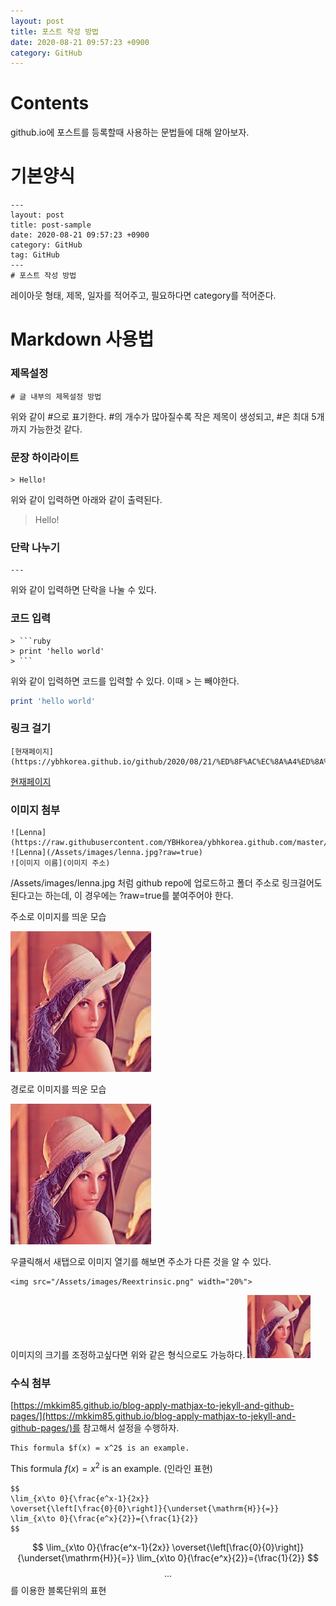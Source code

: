 ```yaml
---
layout: post
title: 포스트 작성 방법
date: 2020-08-21 09:57:23 +0900
category: GitHub
---
```

# Contents
github.io에 포스트를 등록할때 사용하는 문법들에 대해 알아보자.

# 기본양식
```
---
layout: post
title: post-sample
date: 2020-08-21 09:57:23 +0900
category: GitHub
tag: GitHub
---
# 포스트 작성 방법
```

레이아웃 형태, 제목, 일자를 적어주고, 필요하다면 category를 적어준다.

# Markdown 사용법

### 제목설정
```
# 글 내부의 제목설정 방법
```

위와 같이 #으로 표기한다. #의 개수가 많아질수록 작은 제목이 생성되고, #은 최대 5개까지 가능한것 같다.


### 문장 하이라이트
```
> Hello!
```
위와 같이 입력하면 아래와 같이 출력된다.
> Hello!

### 단락 나누기

```
---
```
위와 같이 입력하면 단락을 나눌 수 있다.

### 코드 입력

```
> ```ruby
> print 'hello world'
> ```
```
위와 같이 입력하면 코드를 입력할 수 있다. 이때 > 는 빼야한다.
```ruby
print 'hello world'
```

### 링크 걸기
```
[현재페이지](https://ybhkorea.github.io/github/2020/08/21/%ED%8F%AC%EC%8A%A4%ED%8A%B8%EC%9E%91%EC%84%B1%EB%B0%A9%EB%B2%95.html)
```
[현재페이지](https://ybhkorea.github.io/github/2020/08/21/%ED%8F%AC%EC%8A%A4%ED%8A%B8%EC%9E%91%EC%84%B1%EB%B0%A9%EB%B2%95.html)

### 이미지 첨부

```
![Lenna](https://raw.githubusercontent.com/YBHkorea/ybhkorea.github.com/master/Assets/images/lenna.jpg)
![Lenna](/Assets/images/lenna.jpg?raw=true)
![이미지 이름](이미지 주소)
```
/Assets/images/lenna.jpg 처럼 github repo에 업로드하고 폴더 주소로 링크걸어도 된다고는 하는데, 이 경우에는 ?raw=true를 붙여주어야 한다.

주소로 이미지를 띄운 모습

![Lenna](https://raw.githubusercontent.com/YBHkorea/ybhkorea.github.com/master/Assets/images/lenna.jpg)

경로로 이미지를 띄운 모습

![Lenna](/Assets/images/lenna.jpg?raw=true)

우클릭해서 새탭으로 이미지 열기를 해보면 주소가 다른 것을 알 수 있다.

```
<img src="/Assets/images/Reextrinsic.png" width="20%">
```

이미지의 크기를 조정하고싶다면 위와 같은 형식으로도 가능하다.
<img src="/Assets/images/lenna.jpg" width="20%">

### 수식 첨부

[https://mkkim85.github.io/blog-apply-mathjax-to-jekyll-and-github-pages/](https://mkkim85.github.io/blog-apply-mathjax-to-jekyll-and-github-pages/)를 참고해서 설정을 수행하자.
```
This formula $f(x) = x^2$ is an example.
```
This formula $f(x) = x^2$ is an example. (인라인 표현)

```
$$
\lim_{x\to 0}{\frac{e^x-1}{2x}}
\overset{\left[\frac{0}{0}\right]}{\underset{\mathrm{H}}{=}}
\lim_{x\to 0}{\frac{e^x}{2}}={\frac{1}{2}}
$$
```
$$
\lim_{x\to 0}{\frac{e^x-1}{2x}}
\overset{\left[\frac{0}{0}\right]}{\underset{\mathrm{H}}{=}}
\lim_{x\to 0}{\frac{e^x}{2}}={\frac{1}{2}}
$$
$$ ... $$ 를 이용한 블록단위의 표현
